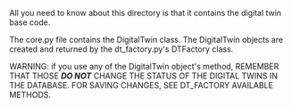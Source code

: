 All you need to know about this directory is that it contains the digital twin base code.

The core.py file contains the DigitalTwin class.
The DigitalTwin objects are created and returned by the dt_factory.py's DTFactory class.

WARNING: if you use any of the DigitalTwin object's method, REMEMBER THAT THOSE **_DO NOT_** CHANGE THE STATUS OF THE DIGITAL TWINS IN THE DATABASE. FOR SAVING CHANGES, SEE DT_FACTORY AVAILABLE METHODS.